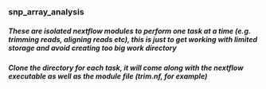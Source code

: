 ### snp_array_analysis


##### These are isolated nextflow modules to perform one task at a time (e.g. trimming reads, aligning reads etc), this is just to get working with limited storage and avoid creating too big work directory
##### Clone the directory for each task, it will come along with the nextflow executable as well as the module file (trim.nf, for example)
